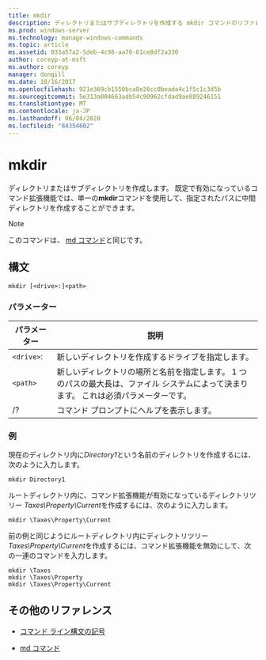 ```yaml
---
title: mkdir
description: ディレクトリまたはサブディレクトリを作成する mkdir コマンドのリファレンストピックです。
ms.prod: windows-server
ms.technology: manage-windows-commands
ms.topic: article
ms.assetid: 033a57a2-5deb-4c98-aa78-61ce8df2a330
author: coreyp-at-msft
ms.author: coreyp
manager: dongill
ms.date: 10/16/2017
ms.openlocfilehash: 921e369cb1550bca8e26cc0beada4c1f5c1c3d5b
ms.sourcegitcommit: 5e313a004663adb54c90962cfdad9ae889246151
ms.translationtype: MT
ms.contentlocale: ja-JP
ms.lasthandoff: 06/04/2020
ms.locfileid: "84354602"
---
```

# <a name="mkdir"></a>mkdir

ディレクトリまたはサブディレクトリを作成します。 既定で有効になっているコマンド拡張機能では、単一の**mkdir**コマンドを使用して、指定されたパスに中間ディレクトリを作成することができます。

> [!NOTE]
> このコマンドは、 [md コマンド](md.md)と同じです。

## <a name="syntax"></a>構文

```
mkdir [<drive>:]<path>
```

### <a name="parameters"></a>パラメーター

| パラメーター | 説明 |
| --------- | ----------- |
| `<drive>`: | 新しいディレクトリを作成するドライブを指定します。 |
| `<path>` | 新しいディレクトリの場所と名前を指定します。 1 つのパスの最大長は、ファイル システムによって決まります。 これは必須パラメーターです。 |
| /? | コマンド プロンプトにヘルプを表示します。 |

### <a name="examples"></a>例

現在のディレクトリ内に*Directory1*という名前のディレクトリを作成するには、次のように入力します。

```
mkdir Directory1
```

ルートディレクトリ内に、コマンド拡張機能が有効になっているディレクトリツリー *Taxes\Property\Current*を作成するには、次のように入力します。

```
mkdir \Taxes\Property\Current
```

前の例と同じようにルートディレクトリ内にディレクトリツリー *Taxes\Property\Current*を作成するには、コマンド拡張機能を無効にして、次の一連のコマンドを入力します。

```
mkdir \Taxes
mkdir \Taxes\Property
mkdir \Taxes\Property\Current
```

## <a name="additional-references"></a>その他のリファレンス

- [コマンド ライン構文の記号](command-line-syntax-key.md)

- [md コマンド](md.md)